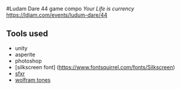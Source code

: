 #Ludam Dare 44 game compo
*Your Life is currency*
https://ldjam.com/events/ludum-dare/44

## Tools used
- unity
- asperite
- photoshop
- [silkscreen font] (https://www.fontsquirrel.com/fonts/Silkscreen)
- [sfxr](http://www.drpetter.se/project_sfxr.html)
- [wolfram tones](http://tones.wolfram.com/generate/GvyAf1QQFolxDmcWcZ6prtTkwuy0bUx6DOZ58nzns2N5vo2dB)
